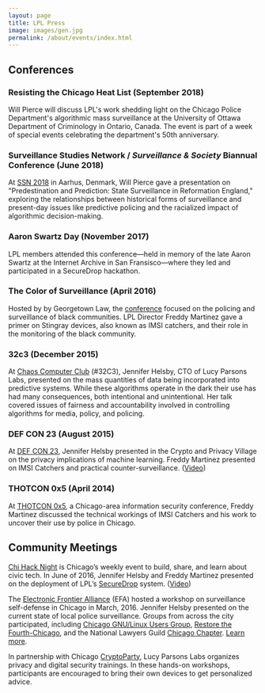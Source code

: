 ```yaml
---
layout: page
title: LPL Press
image: images/gen.jpg
permalink: /about/events/index.html
---
```


## Conferences

### Resisting the Chicago Heat List (September 2018)
Will Pierce will discuss LPL's work shedding light on the Chicago Police Department's algorithmic mass surveillance at the University of Ottawa Department of Criminology in Ontario, Canada. The event is part of a week of special events celebrating the department's 50th anniversary.

### Surveillance Studies Network / *Surveillance & Society* Biannual Conference (June 2018)
At [SSN 2018](http://conferences.au.dk/ssn2018/) in Aarhus, Denmark, Will Pierce gave a presentation on "Predestination and Prediction: State Surveillance in Reformation England," exploring the relationships between historical forms of surveillance and present-day issues like predictive policing and the racialized impact of algorithmic decision-making.

### Aaron Swartz Day (November 2017)
LPL members attended this conference—held in memory of the late Aaron Swartz at the Internet Archive in San Fransisco—where they led and participated in a SecureDrop hackathon.

### The Color of Surveillance (April 2016)
Hosted by by Georgetown Law, the [conference](https://www.law.georgetown.edu/academics/centers-institutes/privacy-technology/events/index.cfm) focused on the policing and surveillance of black communities. LPL Director Freddy Martinez gave a primer on Stingray devices, also known as IMSI catchers, and their role in the monitoring of the black community.

### 32c3 (December 2015)
At [Chaos Computer Club](https://events.ccc.de/category/32c3/) (#32C3), Jennifer Helsby, CTO of Lucy Parsons Labs, presented on the mass quantities of data being incorporated into predictive systems. While these algorithms operate in the dark their use has had many consequences, both intentional and unintentional. Her talk covered issues of fairness and accountability involved in controlling algorithms for media, policy, and policing.

### DEF CON 23 (August 2015)
At [DEF CON 23](https://www.defcon.org/), Jennifer Helsby presented in the Crypto and Privacy Village on the privacy implications of machine learning. Freddy Martinez presented on IMSI Catchers and practical counter-surveillance. ([Video](https://www.youtube.com/embed/JyTb5mJOYLo))

### THOTCON 0x5 (April 2014)
At [THOTCON 0x5](http://thotcon.org/), a Chicago-area information security conference, Freddy Martinez discussed the technical workings of IMSI Catchers and his work to uncover their use by police in Chicago.

## Community Meetings

[Chi Hack Night](https://chihacknight.org/) is Chicago’s weekly event to build, share, and learn about civic tech. In June of 2016, Jennifer Helsby and Freddy Martinez presented on the deployment of LPL’s [SecureDrop](/securedrop) system. ([Video](https://www.youtube.com/watch?v=XKY_Sgv9ej8))

The [Electronic Frontier Alliance](https://www.eff.org/electronic-frontier-alliance) (EFA) hosted a workshop on surveillance self-defense in Chicago in March, 2016. Jennifer Helsby presented on the current state of local police surveillance. Groups from across the city participated, including [Chicago GNU/Linux Users Group](https://chicagolug.org/), [Restore the Fourth-Chicago](http://rt4chicago.com/index.html), and the National Lawyers Guild [Chicago Chapter](http://nlgchicago.org/). [Learn more](https://www.eff.org/deeplinks/2016/04/community-groups-come-together-across-us-promote-digital-rights).

In partnership with Chicago [CryptoParty](https://www.cryptoparty.in/chicago), Lucy Parsons Labs organizes privacy and digital security trainings. In these hands-on workshops, participants are encouraged to bring their own devices to get personalized advice.
